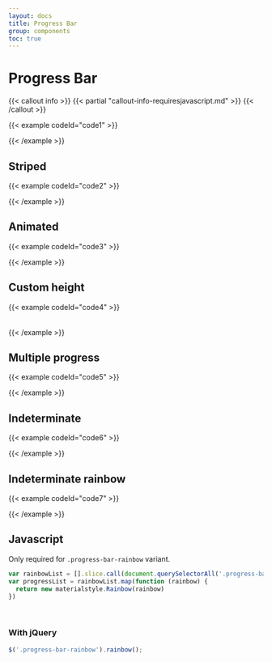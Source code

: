 ```yaml
---
layout: docs
title: Progress Bar
group: components
toc: true
---
```


# Progress Bar

{{< callout info >}}
{{< partial "callout-info-requiresjavascript.md" >}}
{{< /callout >}}

{{< example codeId="code1" >}}

<div class="progress">
  <div class="progress-bar bg-pink" role="progressbar" style="width: 75%" aria-valuenow="75" aria-valuemin="0" aria-valuemax="100"></div>
</div>

{{< /example >}}

## Striped
{{< example codeId="code2" >}}

<div class="progress">
  <div class="progress-bar progress-bar-striped bg-pink" role="progressbar" style="width: 75%" aria-valuenow="75" aria-valuemin="0" aria-valuemax="100"></div>
</div>

{{< /example >}}

## Animated
{{< example codeId="code3" >}}

<div class="progress">
  <div class="progress-bar progress-bar-striped progress-bar-animated bg-pink" role="progressbar" style="width: 75%" aria-valuenow="75" aria-valuemin="0" aria-valuemax="100"></div>
</div>

{{< /example >}}

## Custom height
{{< example codeId="code4" >}}

<div class="progress" style="height: 5px;">
  <div class="progress-bar bg-pink" role="progressbar" style="width: 75%" aria-valuenow="75" aria-valuemin="0" aria-valuemax="100" style="height: 5px;"></div>
</div>

{{< /example >}}

## Multiple progress
{{< example codeId="code5" >}}

<div class="progress">
  <div class="progress-bar bg-purple" role="progressbar" style="width: 15%" aria-valuenow="15" aria-valuemin="0" aria-valuemax="100"></div>
  <div class="progress-bar bg-pink" role="progressbar" style="width: 30%" aria-valuenow="30" aria-valuemin="0" aria-valuemax="100"></div>
  <div class="progress-bar bg-info" role="progressbar" style="width: 20%" aria-valuenow="20" aria-valuemin="0" aria-valuemax="100"></div>
</div>

{{< /example >}}

## Indeterminate
{{< example codeId="code6" >}}

<div class="progress">
  <div class="progress-bar bg-pink progress-bar-indeterminate"></div>
</div>

{{< /example >}}

## Indeterminate rainbow
{{< example codeId="code7" >}}

<div class="progress">
  <div class="progress-bar progress-bar-rainbow">
    <div class="color-bar bg-red"></div>
    <div class="color-bar bg-green"></div>
    <div class="color-bar bg-yellow"></div>
    <div class="color-bar bg-blue"></div>
  </div>
</div>

{{< /example >}}

## Javascript
Only required for ```.progress-bar-rainbow``` variant.
```javascript
var rainbowList = [].slice.call(document.querySelectorAll('.progress-bar-rainbow'))
var progressList = rainbowList.map(function (rainbow) {
  return new materialstyle.Rainbow(rainbow)
})
```

<br>

### With jQuery
```javascript
$('.progress-bar-rainbow').rainbow();
```
